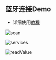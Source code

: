 ## 蓝牙连接Demo

- 详细使用[教程](http://baidu.com)

![scan][1]

![services][2]

![readValue][3]

[1]: http://www.baidu.com "蓝牙扫描"

[2]: http://www.baidu.com "服务和特征"

[3]: http://www.baidu.com "读取特性值"

